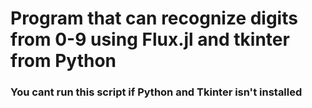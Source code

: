 # Program that can recognize digits from 0-9 using Flux.jl and tkinter from Python


### You cant run this script if Python and Tkinter isn't installed
